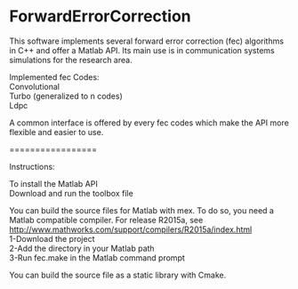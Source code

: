 ForwardErrorCorrection
=================

This software implements several forward error correction (fec) algorithms in C++ and offer a Matlab API.
Its main use is in communication systems simulations for the research area.

Implemented fec Codes:<br/>
Convolutional<br/>
Turbo (generalized to n codes)<br/>
Ldpc

A common interface is offered by every fec codes which make the API more flexible and easier to use.

=================

Instructions:

To install the Matlab API <br/>
Download and run the toolbox file

You can build the source files for Matlab with mex. To do so, you need a Matlab compatible compiler. For release R2015a, see http://www.mathworks.com/support/compilers/R2015a/index.html <br/>
1-Download the project<br/>
2-Add the directory in your Matlab path<br/>
3-Run fec.make in the Matlab command prompt

You can build the source file as a static library with Cmake.
